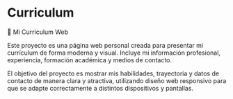# Curriculum

🌸 Mi Currículum Web

Este proyecto es una página web personal creada para presentar mi currículum de forma moderna y visual.
Incluye mi información profesional, experiencia, formación académica y medios de contacto.

El objetivo del proyecto es mostrar mis habilidades, trayectoria y datos de contacto de manera clara y atractiva, utilizando diseño web responsivo para que se adapte correctamente a distintos dispositivos y pantallas.

